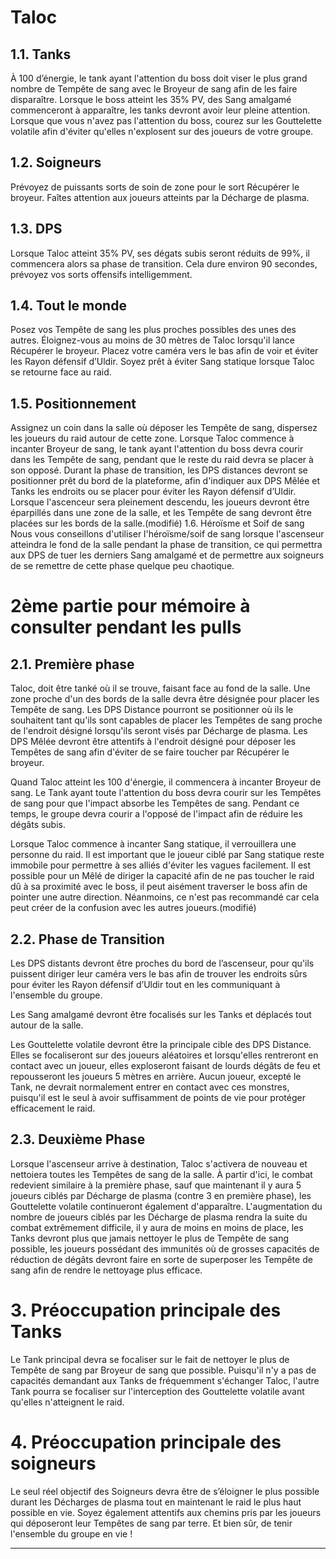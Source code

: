 # Taloc 

## 1.1. Tanks
À 100 d’énergie, le tank ayant l'attention du boss doit viser le plus grand nombre de Tempête de sang avec le Broyeur de sang afin de les faire disparaître.
Lorsque le boss atteint les 35% PV, des Sang amalgamé commenceront à apparaître, les tanks devront avoir leur pleine attention.
Lorsque que vous n'avez pas l'attention du boss, courez sur les Gouttelette volatile afin d'éviter qu'elles n'explosent sur des joueurs de votre groupe.

## 1.2. Soigneurs
Prévoyez de puissants sorts de soin de zone pour le sort Récupérer le broyeur.
Faîtes attention aux joueurs atteints par la Décharge de plasma.

## 1.3. DPS 
Lorsque Taloc atteint 35% PV, ses dégats subis seront réduits de 99%, il commencera alors sa phase de transition. Cela dure environ 90 secondes, prévoyez vos sorts offensifs intelligemment.

## 1.4. Tout le monde
Posez vos Tempête de sang les plus proches possibles des unes des autres.
Éloignez-vous au moins de 30 mètres de Taloc lorsqu'il lance Récupérer le broyeur.
Placez votre caméra vers le bas afin de voir et éviter les Rayon défensif d’Uldir.
Soyez prêt à éviter Sang statique lorsque Taloc se retourne face au raid.

## 1.5. Positionnement 
Assignez un coin dans la salle où déposer les Tempête de sang, dispersez les joueurs du raid autour de cette zone.
Lorsque Taloc commence à incanter Broyeur de sang, le tank ayant l'attention du boss devra courir dans les Tempête de sang, pendant que le reste du raid devra se placer à son opposé.
Durant la phase de transition, les DPS distances devront se positionner prêt du bord de la plateforme, afin d'indiquer aux DPS Mêlée et Tanks les endroits ou se placer pour éviter les Rayon défensif d’Uldir.
Lorsque l'ascenceur sera pleinement descendu, les joueurs devront être éparpillés dans une zone de la salle, et les Tempête de sang devront être placées sur les bords de la salle.(modifié)
1.6. Héroïsme et Soif de sang 
Nous vous conseillons d'utiliser l'héroïsme/soif de sang lorsque l'ascenseur atteindra le fond de la salle pendant la phase de transition, ce qui permettra aux DPS de tuer les derniers Sang amalgamé et de permettre aux soigneurs de se remettre de cette phase quelque peu chaotique.

# 2ème partie pour mémoire à consulter pendant les pulls
## 2.1. Première phase
Taloc, doit être tanké où il se trouve, faisant face au fond de la salle. Une zone proche d'un des bords de la salle devra être désignée pour placer les Tempête de sang. Les DPS Distance pourront se positionner où ils le souhaitent tant qu'ils sont capables de placer les Tempêtes de sang proche de l'endroit désigné lorsqu'ils seront visés par Décharge de plasma. Les DPS Mêlée devront être attentifs à l'endroit désigné pour déposer les Tempêtes de sang afin d'éviter de se faire toucher par Récupérer le broyeur.

Quand Taloc atteint les 100 d'énergie, il commencera à incanter Broyeur de sang. Le Tank ayant toute l'attention du boss devra courir sur les Tempêtes de sang pour que l'impact absorbe les Tempêtes de sang. Pendant ce temps, le groupe devra courir a l'opposé de l'impact afin de réduire les dégâts subis. 

Lorsque Taloc commence à incanter Sang statique, il verrouillera une personne du raid. Il est important que le joueur ciblé par Sang statique reste immobile pour permettre à ses alliés d'éviter les vagues facilement. Il est possible pour un Mêlé de diriger la capacité afin de ne pas toucher le raid dû à sa proximité avec le boss, il peut aisément traverser le boss afin de pointer une autre direction. Néanmoins, ce n'est pas recommandé car cela peut créer de la confusion avec les autres joueurs.(modifié)

## 2.2. Phase de Transition
Les DPS distants devront être proches du bord de l’ascenseur, pour qu'ils puissent diriger leur caméra vers le bas afin de trouver les endroits sûrs pour éviter les Rayon défensif d’Uldir tout en les communiquant à l'ensemble du groupe.

Les Sang amalgamé devront être focalisés sur les Tanks et déplacés tout autour de la salle.

Les Gouttelette volatile devront être la principale cible des DPS Distance. Elles se focaliseront sur des joueurs aléatoires et lorsqu'elles rentreront en contact avec un joueur, elles exploseront faisant de lourds dégâts de feu et repousseront les joueurs 5 mètres en arrière. Aucun joueur, excepté le Tank, ne devrait normalement entrer en contact avec ces monstres, puisqu'il est le seul à avoir suffisamment de points de vie pour protéger efficacement le raid.
## 2.3. Deuxième Phase
Lorsque l'ascenseur arrive à destination, Taloc s'activera de nouveau et nettoiera toutes les Tempêtes de sang de la salle. À partir d'ici, le combat redevient similaire à la première phase, sauf que maintenant il y aura 5 joueurs ciblés par Décharge de plasma (contre 3 en première phase), les Gouttelette volatile continueront également d'apparaître. L'augmentation du nombre de joueurs ciblés par les Décharge de plasma rendra la suite du combat extrêmement difficile, il y aura de moins en moins de place, les Tanks devront plus que jamais nettoyer le plus de Tempête de sang possible, les joueurs possédant des immunités où de grosses capacités de réduction de dégâts devront faire en sorte de superposer les Tempête de sang afin de rendre le nettoyage
plus efficace.
# 3. Préoccupation principale des Tanks
Le Tank principal devra se focaliser sur le fait de nettoyer le plus de Tempête de sang par Broyeur de sang que possible. Puisqu'il n'y a pas de capacités demandant aux Tanks de fréquemment s'échanger Taloc, l'autre Tank pourra se focaliser sur l'interception des Gouttelette volatile avant qu'elles n'atteignent le raid.

# 4. Préoccupation principale des soigneurs
Le seul réel objectif des Soigneurs devra être de s’éloigner le plus possible durant les Décharges de plasma tout en maintenant le raid le plus haut possible en vie. Soyez également attentifs aux chemins pris par les joueurs qui déposeront leur Tempêtes de sang par terre. Et bien sûr, de tenir l'ensemble du groupe en vie !

----

